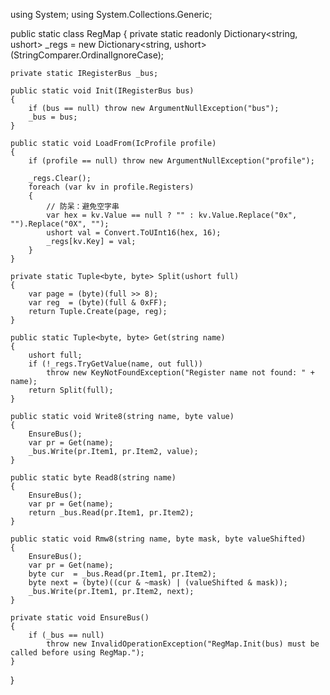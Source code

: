 using System;
using System.Collections.Generic;

public static class RegMap
{
    private static readonly Dictionary<string, ushort> _regs =
        new Dictionary<string, ushort>(StringComparer.OrdinalIgnoreCase);

    private static IRegisterBus _bus;

    public static void Init(IRegisterBus bus)
    {
        if (bus == null) throw new ArgumentNullException("bus");
        _bus = bus;
    }

    public static void LoadFrom(IcProfile profile)
    {
        if (profile == null) throw new ArgumentNullException("profile");

        _regs.Clear();
        foreach (var kv in profile.Registers)
        {
            // 防呆：避免空字串
            var hex = kv.Value == null ? "" : kv.Value.Replace("0x", "").Replace("0X", "");
            ushort val = Convert.ToUInt16(hex, 16);
            _regs[kv.Key] = val;
        }
    }

    private static Tuple<byte, byte> Split(ushort full)
    {
        var page = (byte)(full >> 8);
        var reg  = (byte)(full & 0xFF);
        return Tuple.Create(page, reg);
    }

    public static Tuple<byte, byte> Get(string name)
    {
        ushort full;
        if (!_regs.TryGetValue(name, out full))
            throw new KeyNotFoundException("Register name not found: " + name);
        return Split(full);
    }

    public static void Write8(string name, byte value)
    {
        EnsureBus();
        var pr = Get(name);
        _bus.Write(pr.Item1, pr.Item2, value);
    }

    public static byte Read8(string name)
    {
        EnsureBus();
        var pr = Get(name);
        return _bus.Read(pr.Item1, pr.Item2);
    }

    public static void Rmw8(string name, byte mask, byte valueShifted)
    {
        EnsureBus();
        var pr = Get(name);
        byte cur  = _bus.Read(pr.Item1, pr.Item2);
        byte next = (byte)((cur & ~mask) | (valueShifted & mask));
        _bus.Write(pr.Item1, pr.Item2, next);
    }

    private static void EnsureBus()
    {
        if (_bus == null)
            throw new InvalidOperationException("RegMap.Init(bus) must be called before using RegMap.");
    }
}
